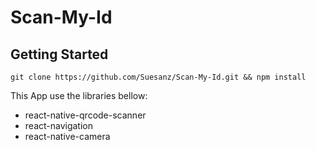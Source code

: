# Scan-My-Id

## Getting Started

 `git clone https://github.com/Suesanz/Scan-My-Id.git && npm install`

This App use the libraries bellow:

* react-native-qrcode-scanner
* react-navigation
* react-native-camera

